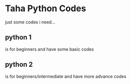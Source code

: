 # Taha Python Codes
 just some codes i need...
 ## python 1
 is for beginners and have some basic codes
  ## python 2
  is for beginners/intermediate and have more advance codes
